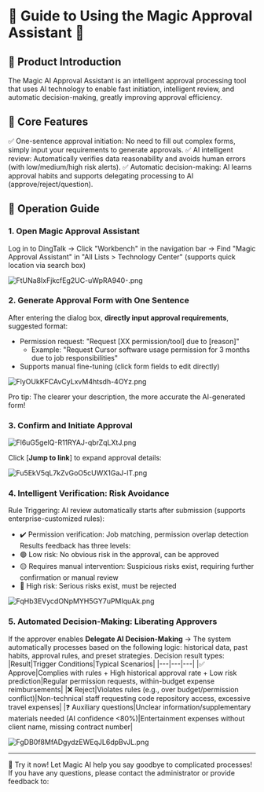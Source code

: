 # 🌟 Guide to Using the Magic Approval Assistant 🌟

## 📌 Product Introduction
The Magic AI Approval Assistant is an intelligent approval processing tool that uses AI technology to enable fast initiation, intelligent review, and automatic decision-making, greatly improving approval efficiency.

## 🚀 Core Features
✅ One-sentence approval initiation: No need to fill out complex forms, simply input your requirements to generate approvals.
✅ AI intelligent review: Automatically verifies data reasonability and avoids human errors (with low/medium/high risk alerts).
✅ Automatic decision-making: AI learns approval habits and supports delegating processing to AI (approve/reject/question).

## 🎯 Operation Guide

### 1. Open Magic Approval Assistant
Log in to DingTalk → Click "Workbench" in the navigation bar → Find "Magic Approval Assistant" in "All Lists > Technology Center" (supports quick location via search box)

![FtUNa8IxFjkcfEg2UC-uWpRA940-.png](https://cdn.letsmagic.cn/static/img/FtUNa8IxFjkcfEg2UC-uWpRA940-.png)

### 2. Generate Approval Form with One Sentence
After entering the dialog box, **directly input approval requirements**, suggested format:
- Permission request: "Request [XX permission/tool] due to [reason]"
    - Example: "Request Cursor software usage permission for 3 months due to job responsibilities"
- Supports manual fine-tuning (click form fields to edit directly)

![FlyOUkKFCAvCyLxvM4htsdh-4OYz.png](https://cdn.letsmagic.cn/static/img/FlyOUkKFCAvCyLxvM4htsdh-4OYz.png)

Pro tip: The clearer your description, the more accurate the AI-generated form!

### 3. Confirm and Initiate Approval

![Fl6uG5gelQ-R11RYAJ-qbrZqLXtJ.png](https://cdn.letsmagic.cn/static/img/Fl6uG5gelQ-R11RYAJ-qbrZqLXtJ.png)

Click [**Jump to link**] to expand approval details:

![Fu5EkV5qL7kZvGoO5cUWX1GaJ-lT.png](https://cdn.letsmagic.cn/static/img/Fu5EkV5qL7kZvGoO5cUWX1GaJ-lT.png)

### 4. Intelligent Verification: Risk Avoidance
Rule Triggering: AI review automatically starts after submission (supports enterprise-customized rules):
- ✔️ Permission verification: Job matching, permission overlap detection
Results feedback has three levels:
- 🟢 Low risk: No obvious risk in the approval, can be approved
- 🟡 Requires manual intervention: Suspicious risks exist, requiring further confirmation or manual review
- 🔴 High risk: Serious risks exist, must be rejected

![FqHb3EVycdONpMYH5GY7uPMIquAk.png](https://cdn.letsmagic.cn/static/img/FqHb3EVycdONpMYH5GY7uPMIquAk.png)

### 5. Automated Decision-Making: Liberating Approvers
If the approver enables **Delegate AI Decision-Making** → The system automatically processes based on the following logic: historical data, past habits, approval rules, and preset strategies.
Decision result types:
|Result|Trigger Conditions|Typical Scenarios|
|---|---|---|
|✅ Approve|Complies with rules + High historical approval rate + Low risk prediction|Regular permission requests, within-budget expense reimbursements|
|❌ Reject|Violates rules (e.g., over budget/permission conflict)|Non-technical staff requesting code repository access, excessive travel expenses|
|❓ Auxiliary questions|Unclear information/supplementary materials needed (AI confidence <80%)|Entertainment expenses without client name, missing contract number|

![FgDB0f8MfADgydzEWEqJL6dpBvJL.png](https://cdn.letsmagic.cn/static/img/FgDB0f8MfADgydzEWEqJL6dpBvJL.png)

---
🌈 Try it now! Let Magic AI help you say goodbye to complicated processes!
If you have any questions, please contact the administrator or provide feedback to: 